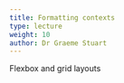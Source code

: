 ```yaml
---
title: Formatting contexts
type: lecture
weight: 10
author: Dr Graeme Stuart
---
```


Flexbox and grid layouts